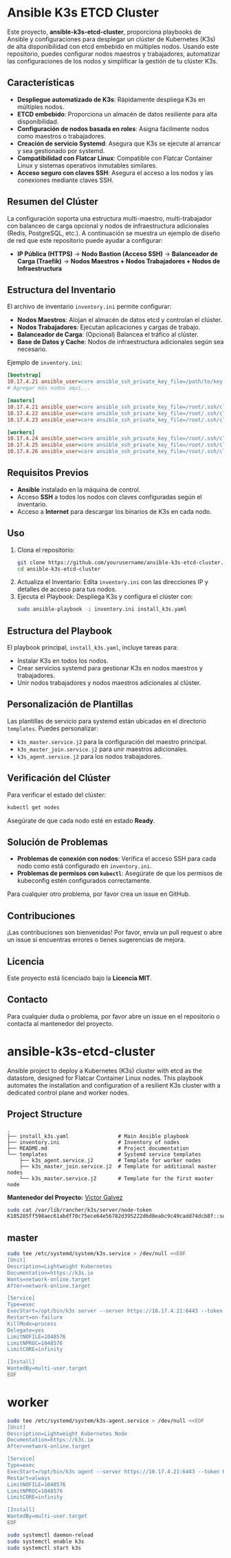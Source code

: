 # Ansible K3s ETCD Cluster

Este proyecto, **ansible-k3s-etcd-cluster**, proporciona playbooks de Ansible y configuraciones para desplegar un clúster de Kubernetes (K3s) de alta disponibilidad con etcd embebido en múltiples nodos. Usando este repositorio, puedes configurar nodos maestros y trabajadores, automatizar las configuraciones de los nodos y simplificar la gestión de tu clúster K3s.

## Características
- **Despliegue automatizado de K3s**: Rápidamente despliega K3s en múltiples nodos.
- **ETCD embebido**: Proporciona un almacén de datos resiliente para alta disponibilidad.
- **Configuración de nodos basada en roles**: Asigna fácilmente nodos como maestros o trabajadores.
- **Creación de servicio Systemd**: Asegura que K3s se ejecute al arrancar y sea gestionado por systemd.
- **Compatibilidad con Flatcar Linux**: Compatible con Flatcar Container Linux y sistemas operativos inmutables similares.
- **Acceso seguro con claves SSH**: Asegura el acceso a los nodos y las conexiones mediante claves SSH.

## Resumen del Clúster

La configuración soporta una estructura multi-maestro, multi-trabajador con balanceo de carga opcional y nodos de infraestructura adicionales (Redis, PostgreSQL, etc.). A continuación se muestra un ejemplo de diseño de red que este repositorio puede ayudar a configurar:

- **IP Pública (HTTPS)** → **Nodo Bastion (Acceso SSH)** → **Balanceador de Carga (Traefik)** → **Nodos Maestros + Nodos Trabajadores + Nodos de Infraestructura**

## Estructura del Inventario

El archivo de inventario `inventory.ini` permite configurar:
- **Nodos Maestros**: Alojan el almacén de datos etcd y controlan el clúster.
- **Nodos Trabajadores**: Ejecutan aplicaciones y cargas de trabajo.
- **Balanceador de Carga**: (Opcional) Balancea el tráfico al clúster.
- **Base de Datos y Cache**: Nodos de infraestructura adicionales según sea necesario.

Ejemplo de `inventory.ini`:
```ini
[bootstrap]
10.17.4.21 ansible_user=core ansible_ssh_private_key_file=/path/to/key ansible_port=22
# Agregar más nodos aquí...

[masters]
10.17.4.21 ansible_user=core ansible_ssh_private_key_file=/root/.ssh/cluster_openshift/key_cluster_openshift/id_rsa_key_cluster_openshift ansible_port=22
10.17.4.22 ansible_user=core ansible_ssh_private_key_file=/root/.ssh/cluster_openshift/key_cluster_openshift/id_rsa_key_cluster_openshift ansible_port=22
10.17.4.23 ansible_user=core ansible_ssh_private_key_file=/root/.ssh/cluster_openshift/key_cluster_openshift/id_rsa_key_cluster_openshift ansible_port=22

[workers]
10.17.4.24 ansible_user=core ansible_ssh_private_key_file=/root/.ssh/cluster_openshift/key_cluster_openshift/id_rsa_key_cluster_openshift ansible_port=22
10.17.4.25 ansible_user=core ansible_ssh_private_key_file=/root/.ssh/cluster_openshift/key_cluster_openshift/id_rsa_key_cluster_openshift ansible_port=22
10.17.4.26 ansible_user=core ansible_ssh_private_key_file=/root/.ssh/cluster_openshift/key_cluster_openshift/id_rsa_key_cluster_openshift ansible_port=22
```

## Requisitos Previos
- **Ansible** instalado en la máquina de control.
- Acceso **SSH** a todos los nodos con claves configuradas según el inventario.
- Acceso a **Internet** para descargar los binarios de K3s en cada nodo.

## Uso
1. Clona el repositorio:
   ```bash
   git clone https://github.com/yourusername/ansible-k3s-etcd-cluster.git
   cd ansible-k3s-etcd-cluster
   ```
2. Actualiza el Inventario: Edita `inventory.ini` con las direcciones IP y detalles de acceso para tus nodos.
3. Ejecuta el Playbook: Despliega K3s y configura el clúster con:
   ```bash
   sudo ansible-playbook -i inventory.ini install_k3s.yaml
   ```

## Estructura del Playbook
El playbook principal, `install_k3s.yaml`, incluye tareas para:
- Instalar K3s en todos los nodos.
- Crear servicios systemd para gestionar K3s en nodos maestros y trabajadores.
- Unir nodos trabajadores y nodos maestros adicionales al clúster.

## Personalización de Plantillas
Las plantillas de servicio para systemd están ubicadas en el directorio `templates`. Puedes personalizar:
- `k3s_master.service.j2` para la configuración del maestro principal.
- `k3s_master_join.service.j2` para unir maestros adicionales.
- `k3s_agent.service.j2` para los nodos trabajadores.

## Verificación del Clúster
Para verificar el estado del clúster:
```bash
kubectl get nodes
```
Asegúrate de que cada nodo esté en estado **Ready**.

## Solución de Problemas
- **Problemas de conexión con nodos**: Verifica el acceso SSH para cada nodo como está configurado en `inventory.ini`.
- **Problemas de permisos con `kubectl`**: Asegúrate de que los permisos de kubeconfig estén configurados correctamente.

Para cualquier otro problema, por favor crea un issue en GitHub.

## Contribuciones
¡Las contribuciones son bienvenidas! Por favor, envía un pull request o abre un issue si encuentras errores o tienes sugerencias de mejora.

## Licencia
Este proyecto está licenciado bajo la **Licencia MIT**.

## Contacto
Para cualquier duda o problema, por favor abre un issue en el repositorio o contacta al mantenedor del proyecto.


# ansible-k3s-etcd-cluster

Ansible project to deploy a Kubernetes (K3s) cluster with etcd as the datastore, designed for Flatcar Container Linux nodes. This playbook automates the installation and configuration of a resilient K3s cluster with a dedicated control plane and worker nodes.

## Project Structure

```plaintext
.
├── install_k3s.yaml                # Main Ansible playbook
├── inventory.ini                   # Inventory of nodes
├── README.md                       # Project documentation
└── templates                       # Systemd service templates
    ├── k3s_agent.service.j2        # Template for worker nodes
    ├── k3s_master_join.service.j2  # Template for additional master nodes
    └── k3s_master.service.j2       # Template for the first master node
```


**Mantenedor del Proyecto:** [Victor Galvez](https://github.com/vhgalvez)



```bash
sudo cat /var/lib/rancher/k3s/server/node-token
K105285ff598aec61abdf70c75ece64e56782d395222d6d8eabc9c49cadd74dcb8f::server:04fd44c81582d038e72d28d2ef7114b7
```


## master

```bash
sudo tee /etc/systemd/system/k3s.service > /dev/null <<EOF
[Unit]
Description=Lightweight Kubernetes
Documentation=https://k3s.io
Wants=network-online.target
After=network-online.target

[Service]
Type=exec
ExecStart=/opt/bin/k3s server --server https://10.17.4.21:6443 --token K105285ff598aec61abdf70c75ece64e56782d395222d6d8eabc9c49cadd74dcb8f::server:04fd44c81582d038e72d28d2ef7114b7
Restart=on-failure
KillMode=process
Delegate=yes
LimitNOFILE=1048576
LimitNPROC=1048576
LimitCORE=infinity

[Install]
WantedBy=multi-user.target
EOF
```


# worker 

```bash
sudo tee /etc/systemd/system/k3s-agent.service > /dev/null <<EOF
[Unit]
Description=Lightweight Kubernetes Node
Documentation=https://k3s.io
After=network-online.target

[Service]
Type=exec
ExecStart=/opt/bin/k3s agent --server https://10.17.4.21:6443 --token K105285ff598aec61abdf70c75ece64e56782d395222d6d8eabc9c49cadd74dcb8f::server:04fd44c81582d038e72d28d2ef7114b7
Restart=always
LimitNOFILE=1048576
LimitNPROC=1048576
LimitCORE=infinity

[Install]
WantedBy=multi-user.target
EOF
```


```bash
sudo systemctl daemon-reload
sudo systemctl enable k3s
sudo systemctl start k3s
```

